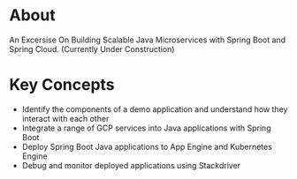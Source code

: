 # About
An Excersise On Building Scalable Java Microservices with Spring Boot and Spring Cloud.
(Currently Under Construction)

# Key Concepts
- Identify the components of a demo application and understand how they interact with each other
- Integrate a range of GCP services into Java applications with Spring Boot
- Deploy Spring Boot Java applications to App Engine and Kubernetes Engine
- Debug and monitor deployed applications using Stackdriver
